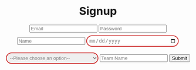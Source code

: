 <html lang="en">
  <head>
    <meta charset="UTF-8" />
    <meta http-equiv="X-UA-Compatible" content="IE=edge" />
    <meta name="viewport" content="width=device-width, initial-scale=1.0" />
    <title>Signup</title>
  </head>

  <body>
    <h1 style="text-align: center; font-size: 30px">
Signup
    </h1>
 <div style="margin: 0 auto; text-align: center">
    <input type="text" id="email" name="email" placeholder="Email">
    <input type="password" id="password" name="password" required placeholder="Password">
    <input type="text" id="name" name="name" placeholder="Name">
    <input type="date" id="dob" name="dob" placeholder="MM-dd-yyyy" style="width: 50%;
  padding: 5px 5px;
  margin: 8px 0;
  box-sizing: border-box;
  border: 2px solid #CD2A2A;
  border-radius: 40px;
  color: gray;">
  <select id="gender" name="gender" placeholder="Gender" style ="width: 50%;
  padding: 5px 5px;
  margin: 8px 0;
  box-sizing: border-box;
  border: 2px solid #CD2A2A;
  border-radius: 40px;
  color: gray;">
    <option value="">--Please choose an option--</option>
    <option value="dog">Male</option>
    <option value="cat">Female</option>
    <option value="hamster">Nonbinary</option>
    <option value="parrot">Choose not to say</option>
</select>
    <input type="text" id="teamName" name="teamName" placeholder="Team Name">
    <button type="submit" onclick="formSubmit()">Submit</button>
</div>

<script type="text/javascript">
    // function formSubmit() {
    //     let email = document.getElementById("email").value;
    //     let password = document.getElementById("password").value;
    //     let name = document.getElementById("name").value;
    //     let dob = document.getElementById("dob").value;
    //     let gender = document.getElementById("gender").value;
    //     let teamName = document.getElementById("teamName").value;
    //     // console.log(email);
    //     data = {email: email, password: password, name: name, dob: dob, gender: gender, teamName: teamName}

    //      fetch(
    //       `https://f1-backend.aadit.dev/api/auth/newUser?email=${email}&password=${password}&name=${name}&dob=${dob}&gender=${gender}&teamName=${teamName}`, {method: "POST", mode: 'no-cors',cache: 'default', credentials: 'same-origin'}
    //     )
    //       .then((data) => data.json())
    //       .then((data) => {
    //         console.log(data);
    //        if (data.status == 200) {
    //           window.location.href = "https://aaditgupta21.github.io/reunion";
    //         } else {
    //           alert("Invalid credentials");
    //         }
    //       })
    // }
</script>

